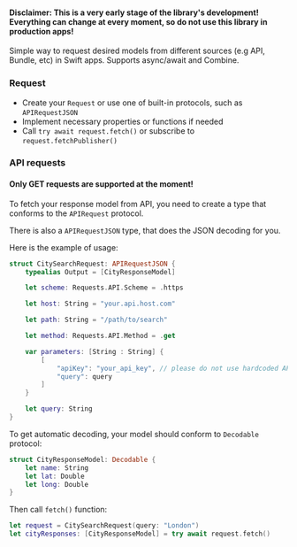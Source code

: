 #### Disclaimer: This is a very early stage of the library's development! Everything can change at every moment, so do not use this library in production apps!

Simple way to request desired models from different sources (e.g API, Bundle, etc) in Swift apps. Supports async/await and Combine.

### Request
- Create your `Request` or use one of built-in protocols, such as `APIRequestJSON`
- Implement necessary properties or functions if needed
- Call `try await request.fetch()` or subscribe to `request.fetchPublisher()`


### API requests

#### Only GET requests are supported at the moment!

To fetch your response model from API, you need to create a type that conforms to the `APIRequest` protocol. 

There is also a `APIRequestJSON` type, that does the JSON decoding for you. 

Here is the example of usage:

```swift
struct CitySearchRequest: APIRequestJSON {
    typealias Output = [CityResponseModel]

    let scheme: Requests.API.Scheme = .https

    let host: String = "your.api.host.com"

    let path: String = "/path/to/search"

    let method: Requests.API.Method = .get

    var parameters: [String : String] {
        [
            "apiKey": "your_api_key", // please do not use hardcoded API keys 
            "query": query
        ]
    }

    let query: String
}
```

To get automatic decoding, your model should conform to `Decodable` protocol:
```swift
struct CityResponseModel: Decodable {
	let name: String
	let lat: Double
	let long: Double
}
```

Then call `fetch()` function:

```swift
let request = CitySearchRequest(query: "London")
let cityResponses: [CityResponseModel] = try await request.fetch()
```



